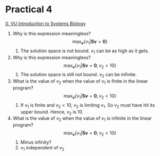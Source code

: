 # Practical 4

[0. VU Introduction to Systems Biology](0.%20VU%20Introduction%20to%20Systems%20Biology.md)

1. Why is this expression meaningless? $$\max_{\mathbf{v}}\{v_{1}|\mathbf{S}\mathbf{v}=\mathbf{0}\}$$
	1. The solution space is not bound. $v_1$ can be as high as it gets.
2. Why is this expression meaningless? $$\max_{\mathbf{v}}\{v_{1}|\mathbf{S}\mathbf{v}=\mathbf{0},v_{2}>10\}$$
	1. The solution space is still not bound. $v_2$ can be infinite.
3. What is the value of $v_2$ when the value of $v_1$ is finite in the linear program? $$\max_\mathbf{v}\{v_1|\mathbf{S}\mathbf{v}=\mathbf{0},v_2<10\}$$
	1. If $v_1$ is finite and $v_2 < 10$, $v_2$ is limiting $v_1$. So $v_2$ must have hit its upper bound. Hence, $v_2$ is 10.
4.  What is the value of $v_2$ when the value of $v_1$ is infinite in the linear program? $$\max_\mathbf{v}\{v_1|\mathbf{S}\mathbf{v}=\mathbf{0},v_2<10\}$$
	1. Minus infinity?
	2. $v_1$ independent of $v_2$

